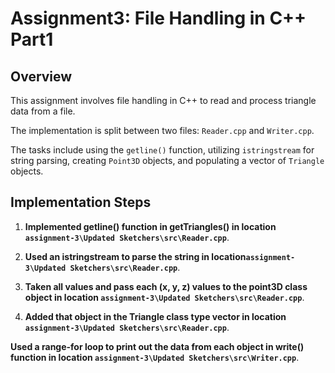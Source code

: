 # Assignment3: File Handling in C++ Part1

## Overview

This assignment involves file handling in C++ to read and process triangle data from a file. 

The implementation is split between two files: `Reader.cpp` and `Writer.cpp`.

The tasks include using the `getline()` function, utilizing `istringstream` for string parsing, creating `Point3D` objects, and populating a vector of `Triangle` objects.

## Implementation Steps

1. **Implemented getline() function in getTriangles() in location `assignment-3\Updated Sketchers\src\Reader.cpp`**.

2. **Used an istringstream to parse the string in location`assignment-3\Updated Sketchers\src\Reader.cpp`**.

3. **Taken all values and pass each (x, y, z) values to the point3D class object in location `assignment-3\Updated Sketchers\src\Reader.cpp`**.

4. **Added that object in the Triangle class type vector in location `assignment-3\Updated Sketchers\src\Reader.cpp`**.

**Used a range-for loop to print out the data from each object in write() function in location `assignment-3\Updated Sketchers\src\Writer.cpp`**.